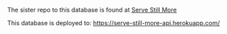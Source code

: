 The sister repo to this database is found at <a href="https://github.com/nch66862/serve-still-more">Serve Still More</a>

This database is deployed to: https://serve-still-more-api.herokuapp.com/
